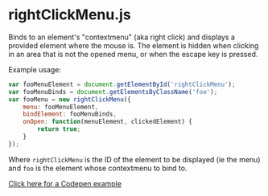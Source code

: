 # rightClickMenu.js

Binds to an element's "contextmenu" (aka right click) and displays a provided element where the mouse is. The element is hidden when clicking in an area that is not the opened menu, or when the escape key is pressed.

Example usage:

```javascript
var fooMenuElement = document.getElementById('rightClickMenu');
var fooMenuBinds = document.getElementsByClassName('foo');
var fooMenu = new rightClickMenu({
    menu: fooMenuElement,
    bindElement: fooMenuBinds,
    onOpen: function(menuElement, clickedElement) {
        return true;
    }
});
```

Where `rightClickMenu` is the ID of the element to be displayed (ie the menu) and `foo` is the element whose contextmenu to bind to.

[Click here for a Codepen example](http://codepen.io/bliind/pen/bBypgZ)
